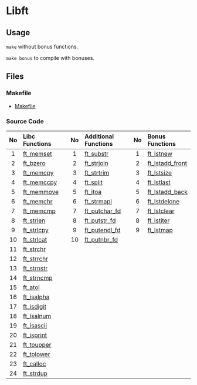 # Libft
## Usage

``make`` without bonus functions.

``make bonus`` to compile with bonuses.

## Files

### Makefile
- [Makefile](https://github.com/Mori062/libft/blob/master/Makefile)

### Source Code
| No  | Libc Functions                                                                 |   | No  | Additional Functions                                                                 |   | No  | Bonus Functions                                                                          |
| :-: | :----------------------------------------------------------------------------- | - | :-: | :----------------------------------------------------------------------------------- | - | :-: | :--------------------------------------------------------------------------------------- |
| 1   | [ft_memset](https://github.com/Mori062/libft/blob/master/ft_memset.c)   |   | 1   | [ft_substr](https://github.com/Mori062/libft/blob/master/ft_substr.c)         |   | 1   | [ft_lstnew](https://github.com/Mori062/libft/blob/master/ft_lstnew_bonus.c)             |
| 2   | [ft_bzero](https://github.com/Mori062/libft/blob/master/ft_bzero.c)     |   | 2   | [ft_strjoin](https://github.com/Mori062/libft/blob/master/ft_strjoin.c)       |   | 2   | [ft_lstadd_front](https://github.com/Mori062/libft/blob/master/ft_lstadd_front_bonus.c) |
| 3   | [ft_memcpy](https://github.com/Mori062/libft/blob/master/ft_memcpy.c)   |   | 3   | [ft_strtrim](https://github.com/Mori062/libft/blob/master/ft_strtrim.c)       |   | 3   | [ft_lstsize](https://github.com/Mori062/libft/blob/master/ft_lstsize_bonus.c)           |
| 4   | [ft_memccpy](https://github.com/Mori062/libft/blob/master/ft_memccpy.c) |   | 4   | [ft_split](https://github.com/Mori062/libft/blob/master/ft_split.c)           |   | 4   | [ft_lstlast](https://github.com/Mori062/libft/blob/master/ft_lstlast_bonus.c)           |
| 5   | [ft_memmove](https://github.com/Mori062/libft/blob/master/ft_memmove.c) |   | 5   | [ft_itoa](https://github.com/Mori062/libft/blob/master/ft_itoa.c)             |   | 5   | [ft_lstadd_back](https://github.com/Mori062/libft/blob/master/ft_lstadd_back_bonus.c)   |
| 6   | [ft_memchr](https://github.com/Mori062/libft/blob/master/ft_memchr.c)   |   | 6   | [ft_strmapi](https://github.com/Mori062/libft/blob/master/ft_strmapi.c)       |   | 6   | [ft_lstdelone](https://github.com/Mori062/libft/blob/master/ft_lstdelone_bonus.c)       |
| 7   | [ft_memcmp](https://github.com/Mori062/libft/blob/master/ft_memcmp.c)   |   | 7   | [ft_putchar_fd](https://github.com/Mori062/libft/blob/master/ft_putchar_fd.c) |   | 7   | [ft_lstclear](https://github.com/Mori062/libft/blob/master/ft_lstclear_bonus.c)         |
| 8   | [ft_strlen](https://github.com/Mori062/libft/blob/master/ft_strlen.c)   |   | 8   | [ft_putstr_fd](https://github.com/Mori062/libft/blob/master/ft_putstr_fd.c)   |   | 8   | [ft_lstiter](https://github.com/Mori062/libft/blob/master/ft_lstiter_bonus.c)           |
| 9   | [ft_strlcpy](https://github.com/Mori062/libft/blob/master/ft_strlcpy.c) |   | 9   | [ft_putendl_fd](https://github.com/Mori062/libft/blob/master/ft_putendl_fd.c) |   | 9   | [ft_lstmap](https://github.com/Mori062/libft/blob/master/ft_lstmap_bonus.c)             |
| 10  | [ft_strlcat](https://github.com/Mori062/libft/blob/master/ft_strlcat.c) |   | 10  | [ft_putnbr_fd](https://github.com/Mori062/libft/blob/master/ft_putnbr_fd.c)   |   |     |                                                                                          |
| 11  | [ft_strchr](https://github.com/Mori062/libft/blob/master/ft_strchr.c)   |   |     |                                                                                      |   |     |                                                                                          |
| 12  | [ft_strrchr](https://github.com/Mori062/libft/blob/master/ft_strrchr.c) |   |     |                                                                                      |   |     |                                                                                          |
| 13  | [ft_strnstr](https://github.com/Mori062/libft/blob/master/ft_strnstr.c) |   |     |                                                                                      |   |     |                                                                                          |
| 14  | [ft_strncmp](https://github.com/Mori062/libft/blob/master/ft_strncmp.c) |   |     |                                                                                      |   |     |                                                                                          |
| 15  | [ft_atoi](https://github.com/Mori062/libft/blob/master/ft_atoi.c)       |   |     |                                                                                      |   |     |                                                                                          |
| 16  | [ft_isalpha](https://github.com/Mori062/libft/blob/master/ft_isalpha.c) |   |     |                                                                                      |   |     |                                                                                          |
| 17  | [ft_isdigit](https://github.com/Mori062/libft/blob/master/ft_isdigit.c) |   |     |                                                                                      |   |     |                                                                                          |
| 18  | [ft_isalnum](https://github.com/Mori062/libft/blob/master/ft_isalnum.c) |   |     |                                                                                      |   |     |                                                                                          |
| 19  | [ft_isascii](https://github.com/Mori062/libft/blob/master/ft_isascii.c) |   |     |                                                                                      |   |     |                                                                                          |
| 20  | [ft_isprint](https://github.com/Mori062/libft/blob/master/ft_isprint.c) |   |     |                                                                                      |   |     |                                                                                          |
| 21  | [ft_toupper](https://github.com/Mori062/libft/blob/master/ft_toupper.c) |   |     |                                                                                      |   |     |                                                                                          |
| 22  | [ft_tolower](https://github.com/Mori062/libft/blob/master/ft_tolower.c) |   |     |                                                                                      |   |     |                                                                                          |
| 23  | [ft_calloc](https://github.com/Mori062/libft/blob/master/ft_calloc.c)   |   |     |                                                                                      |   |     |                                                                                          |
| 24  | [ft_strdup](https://github.com/Mori062/libft/blob/master/ft_strdup.c)   |   |     |                                                                                      |   |     |                                                                                          |
